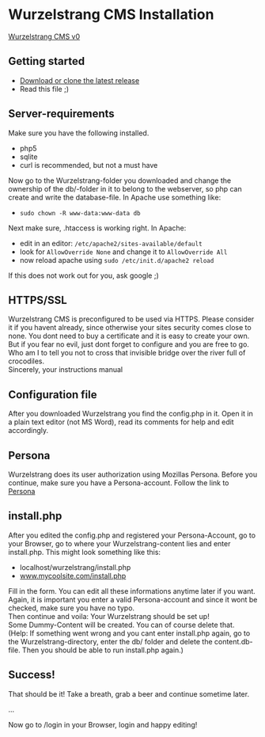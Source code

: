 # Wurzelstrang CMS Installation

[Wurzelstrang CMS v0](https://bitbucket.org/LordNiko/1pagecms)


## Getting started

* [Download or clone the latest release](https://bitbucket.org/LordNiko/wurzelstrang/)
* Read this file ;)


## Server-requirements

Make sure you have the following installed.

* php5
* sqlite
* curl is recommended, but not a must have

Now go to the Wurzelstrang-folder you downloaded and change the ownership of the db/-folder in it to belong to the webserver, so php can create and write the database-file. In Apache use something like:

* `sudo chown -R www-data:www-data db`

Next make sure, .htaccess is working right. In Apache:

* edit in an editor: `/etc/apache2/sites-available/default`
* look for `AllowOverride None` and change it to `AllowOverride All`
* now reload apache using `sudo /etc/init.d/apache2 reload`

If this does not work out for you, ask google ;)


## HTTPS/SSL
Wurzelstrang CMS is preconfigured to be used via HTTPS. Please consider it if you havent already, since otherwise your sites security comes close to none. You dont need to buy a certificate and it is easy to create your own. But if you fear no evil, just dont forget to configure and you are free to go. Who am I to tell you not to cross that invisible bridge over the river full of crocodiles.  
Sincerely, your instructions manual


## Configuration file

After you downloaded Wurzelstrang you find the config.php in it. Open it in a plain text editor (not MS Word), read its comments for help and edit accordingly.


## Persona

Wurzelstrang does its user authorization using Mozillas Persona. Before you continue, make sure you have a Persona-account. Follow the link to [Persona](https://login.persona.org)


## install.php

After you edited the config.php and registered your Persona-Account, go to your Browser, go to where your Wurzelstrang-content lies and enter install.php. This might look something like this:

* localhost/wurzelstrang/install.php  
* www.mycoolsite.com/install.php  

Fill in the form. You can edit all these informations anytime later if you want. Again, it is important you enter a valid Persona-account and since it wont be checked, make sure you have no typo.  
Then continue and voila: Your Wurzelstrang should be set up!  
Some Dummy-Content will be created. You can of course delete that.  
(Help: If something went wrong and you cant enter install.php again, go to the Wurzelstrang-directory, enter the db/ folder and delete the content.db-file. Then you should be able to run install.php again.)


## Success!

That should be it! 
Take a breath, grab a beer and continue sometime later.  
  
  
...  
  
  
Now go to /login in your Browser, login and happy editing!

